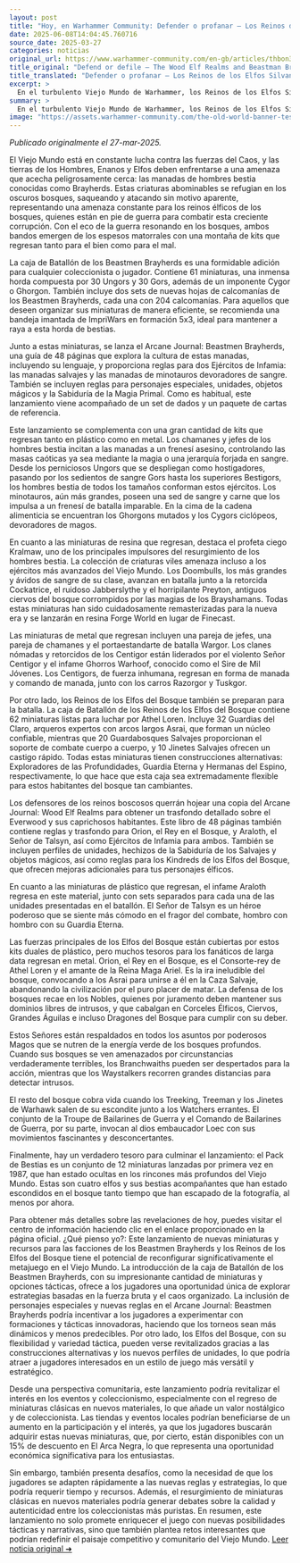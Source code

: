 ```yaml
---
layout: post
title: "Hoy, en Warhammer Community: Defender o profanar – Los Reinos de los Elfos Silvanos y las Manadas de Bestias luchan por los bosques del Viejo Mundo"
date: 2025-06-08T14:04:45.760716
source_date: 2025-03-27
categories: noticias
original_url: https://www.warhammer-community.com/en-gb/articles/thbon3tc/defend-or-defile-the-wood-elf-realms-and-beastman-brayherds-battle-for-the-forests-of-the-old-world/
title_original: "Defend or defile – The Wood Elf Realms and Beastman Brayherds battle for the forests of the Old World - Warhammer Community"
title_translated: "Defender o profanar – Los Reinos de los Elfos Silvanos y las Manadas de Bestias luchan por los bosques del Viejo Mundo"
excerpt: >
  En el turbulento Viejo Mundo de Warhammer, los Reinos de los Elfos Silvanos y las temibles Manadas de Bestias se enfrentan en una épica batalla por el control de los bosques ancestrales. Mientras los Elfos Silvanos defienden su hogar sagrado, las Manadas de Bestias, con su brutalidad desenfrenada, buscan corromper y devastar. Con nuevos kits de miniaturas y el Arcane Journal: Beastmen Brayherds, los jugadores pueden sumergirse en esta contienda llena de magia primitiva y criaturas salvajes. ¿Podrán los Elfos Silvanos proteger sus tierras o sucumbirán ante la marea de bestias? ¡Descúbrelo en esta emocionante expansión del Viejo Mundo!
summary: >
  En el turbulento Viejo Mundo de Warhammer, los Reinos de los Elfos Silvanos y las temibles Manadas de Bestias se enfrentan en una épica batalla por el control de los bosques ancestrales. Mientras los Elfos Silvanos defienden su hogar sagrado, las Manadas de Bestias, con su brutalidad desenfrenada, buscan corromper y devastar. Con nuevos kits de miniaturas y el Arcane Journal: Beastmen Brayherds, los jugadores pueden sumergirse en esta contienda llena de magia primitiva y criaturas salvajes. ¿Podrán los Elfos Silvanos proteger sus tierras o sucumbirán ante la marea de bestias? ¡Descúbrelo en esta emocionante expansión del Viejo Mundo!
image: "https://assets.warhammer-community.com/the-old-world-banner-test.jpg"
---
```


*Publicado originalmente el 27-mar-2025.*

El Viejo Mundo está en constante lucha contra las fuerzas del Caos, y las tierras de los Hombres, Enanos y Elfos deben enfrentarse a una amenaza que acecha peligrosamente cerca: las manadas de hombres bestia conocidas como Brayherds. Estas criaturas abominables se refugian en los oscuros bosques, saqueando y atacando sin motivo aparente, representando una amenaza constante para los reinos élficos de los bosques, quienes están en pie de guerra para combatir esta creciente corrupción. Con el eco de la guerra resonando en los bosques, ambos bandos emergen de los espesos matorrales con una montaña de kits que regresan tanto para el bien como para el mal.

La caja de Batallón de los Beastmen Brayherds es una formidable adición para cualquier coleccionista o jugador. Contiene 61 miniaturas, una inmensa horda compuesta por 30 Ungors y 30 Gors, además de un imponente Cygor o Ghorgon. También incluye dos sets de nuevas hojas de calcomanías de los Beastmen Brayherds, cada una con 204 calcomanías. Para aquellos que deseen organizar sus miniaturas de manera eficiente, se recomienda una bandeja imantada de ImpriWars en formación 5x3, ideal para mantener a raya a esta horda de bestias.

Junto a estas miniaturas, se lanza el Arcane Journal: Beastmen Brayherds, una guía de 48 páginas que explora la cultura de estas manadas, incluyendo su lenguaje, y proporciona reglas para dos Ejércitos de Infamia: las manadas salvajes y las manadas de minotauros devoradores de sangre. También se incluyen reglas para personajes especiales, unidades, objetos mágicos y la Sabiduría de la Magia Primal. Como es habitual, este lanzamiento viene acompañado de un set de dados y un paquete de cartas de referencia.

Este lanzamiento se complementa con una gran cantidad de kits que regresan tanto en plástico como en metal. Los chamanes y jefes de los hombres bestia incitan a las manadas a un frenesí asesino, controlando las masas caóticas ya sea mediante la magia o una jerarquía forjada en sangre. Desde los perniciosos Ungors que se despliegan como hostigadores, pasando por los sedientos de sangre Gors hasta los superiores Bestigors, los hombres bestia de todos los tamaños conforman estos ejércitos. Los minotauros, aún más grandes, poseen una sed de sangre y carne que los impulsa a un frenesí de batalla imparable. En la cima de la cadena alimenticia se encuentran los Ghorgons mutados y los Cygors ciclópeos, devoradores de magos.

En cuanto a las miniaturas de resina que regresan, destaca el profeta ciego Kralmaw, uno de los principales impulsores del resurgimiento de los hombres bestia. La colección de criaturas viles amenaza incluso a los ejércitos más avanzados del Viejo Mundo. Los Doombulls, los más grandes y ávidos de sangre de su clase, avanzan en batalla junto a la retorcida Cockatrice, el ruidoso Jabberslythe y el horripilante Preyton, antiguos ciervos del bosque corrompidos por las magias de los Brayshamans. Todas estas miniaturas han sido cuidadosamente remasterizadas para la nueva era y se lanzarán en resina Forge World en lugar de Finecast.

Las miniaturas de metal que regresan incluyen una pareja de jefes, una pareja de chamanes y el portaestandarte de batalla Wargor. Los clanes nómadas y retorcidos de los Centigor están liderados por el violento Señor Centigor y el infame Ghorros Warhoof, conocido como el Sire de Mil Jóvenes. Los Centigors, de fuerza inhumana, regresan en forma de manada y comando de manada, junto con los carros Razorgor y Tuskgor.

Por otro lado, los Reinos de los Elfos del Bosque también se preparan para la batalla. La caja de Batallón de los Reinos de los Elfos del Bosque contiene 62 miniaturas listas para luchar por Athel Loren. Incluye 32 Guardias del Claro, arqueros expertos con arcos largos Asrai, que forman un núcleo confiable, mientras que 20 Guardabosques Salvajes proporcionan el soporte de combate cuerpo a cuerpo, y 10 Jinetes Salvajes ofrecen un castigo rápido. Todas estas miniaturas tienen construcciones alternativas: Exploradores de las Profundidades, Guardia Eterna y Hermanas del Espino, respectivamente, lo que hace que esta caja sea extremadamente flexible para estos habitantes del bosque tan cambiantes.

Los defensores de los reinos boscosos querrán hojear una copia del Arcane Journal: Wood Elf Realms para obtener un trasfondo detallado sobre el Everwood y sus caprichosos habitantes. Este libro de 48 páginas también contiene reglas y trasfondo para Orion, el Rey en el Bosque, y Araloth, el Señor de Talsyn, así como Ejércitos de Infamia para ambos. También se incluyen perfiles de unidades, hechizos de la Sabiduría de los Salvajes y objetos mágicos, así como reglas para los Kindreds de los Elfos del Bosque, que ofrecen mejoras adicionales para tus personajes élficos.

En cuanto a las miniaturas de plástico que regresan, el infame Araloth regresa en este material, junto con sets separados para cada una de las unidades presentadas en el batallón. El Señor de Talsyn es un héroe poderoso que se siente más cómodo en el fragor del combate, hombro con hombro con su Guardia Eterna.

Las fuerzas principales de los Elfos del Bosque están cubiertas por estos kits duales de plástico, pero muchos tesoros para los fanáticos de larga data regresan en metal. Orion, el Rey en el Bosque, es el Consorte-rey de Athel Loren y el amante de la Reina Maga Ariel. Es la ira ineludible del bosque, convocando a los Asrai para unirse a él en la Caza Salvaje, abandonando la civilización por el puro placer de matar. La defensa de los bosques recae en los Nobles, quienes por juramento deben mantener sus dominios libres de intrusos, y que cabalgan en Corceles Élficos, Ciervos, Grandes Águilas e incluso Dragones del Bosque para cumplir con su deber.

Estos Señores están respaldados en todos los asuntos por poderosos Magos que se nutren de la energía verde de los bosques profundos. Cuando sus bosques se ven amenazados por circunstancias verdaderamente terribles, los Branchwaiths pueden ser despertados para la acción, mientras que los Waystalkers recorren grandes distancias para detectar intrusos.

El resto del bosque cobra vida cuando los Treeking, Treeman y los Jinetes de Warhawk salen de su escondite junto a los Watchers errantes. El conjunto de la Troupe de Bailarines de Guerra y el Comando de Bailarines de Guerra, por su parte, invocan al dios embaucador Loec con sus movimientos fascinantes y desconcertantes.

Finalmente, hay un verdadero tesoro para culminar el lanzamiento: el Pack de Bestias es un conjunto de 12 miniaturas lanzadas por primera vez en 1987, que han estado ocultas en los rincones más profundos del Viejo Mundo. Estas son cuatro elfos y sus bestias acompañantes que han estado escondidos en el bosque tanto tiempo que han escapado de la fotografía, al menos por ahora.

Para obtener más detalles sobre las revelaciones de hoy, puedes visitar el centro de información haciendo clic en el enlace proporcionado en la página oficial.
¿Qué pienso yo?: Este lanzamiento de nuevas miniaturas y recursos para las facciones de los Beastmen Brayherds y los Reinos de los Elfos del Bosque tiene el potencial de reconfigurar significativamente el metajuego en el Viejo Mundo. La introducción de la caja de Batallón de los Beastmen Brayherds, con su impresionante cantidad de miniaturas y opciones tácticas, ofrece a los jugadores una oportunidad única de explorar estrategias basadas en la fuerza bruta y el caos organizado. La inclusión de personajes especiales y nuevas reglas en el Arcane Journal: Beastmen Brayherds podría incentivar a los jugadores a experimentar con formaciones y tácticas innovadoras, haciendo que los torneos sean más dinámicos y menos predecibles. Por otro lado, los Elfos del Bosque, con su flexibilidad y variedad táctica, pueden verse revitalizados gracias a las construcciones alternativas y los nuevos perfiles de unidades, lo que podría atraer a jugadores interesados en un estilo de juego más versátil y estratégico.

Desde una perspectiva comunitaria, este lanzamiento podría revitalizar el interés en los eventos y coleccionismo, especialmente con el regreso de miniaturas clásicas en nuevos materiales, lo que añade un valor nostálgico y de coleccionista. Las tiendas y eventos locales podrían beneficiarse de un aumento en la participación y el interés, ya que los jugadores buscarán adquirir estas nuevas miniaturas, que, por cierto, están disponibles con un 15% de descuento en El Arca Negra, lo que representa una oportunidad económica significativa para los entusiastas.

Sin embargo, también presenta desafíos, como la necesidad de que los jugadores se adapten rápidamente a las nuevas reglas y estrategias, lo que podría requerir tiempo y recursos. Además, el resurgimiento de miniaturas clásicas en nuevos materiales podría generar debates sobre la calidad y autenticidad entre los coleccionistas más puristas. En resumen, este lanzamiento no solo promete enriquecer el juego con nuevas posibilidades tácticas y narrativas, sino que también plantea retos interesantes que podrían redefinir el paisaje competitivo y comunitario del Viejo Mundo.
[Leer noticia original ➜](https://www.warhammer-community.com/en-gb/articles/thbon3tc/defend-or-defile-the-wood-elf-realms-and-beastman-brayherds-battle-for-the-forests-of-the-old-world/)
